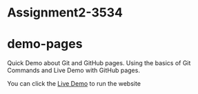 # Assignment2-3534
# demo-pages
Quick Demo about Git and GitHub pages.
Using the basics of Git Commands and Live Demo with GitHub pages.

You can click the [Live Demo](https://localhost:7093/ProductList) to run the website 
